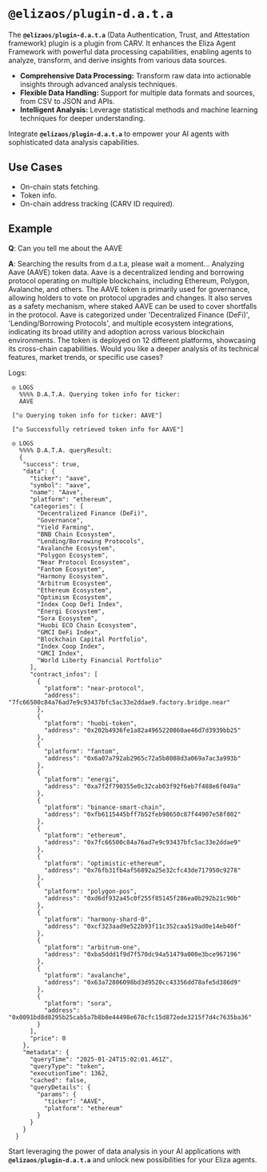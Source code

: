 # `@elizaos/plugin-d.a.t.a`

The **`@elizaos/plugin-d.a.t.a`** (Data Authentication, Trust, and Attestation framework) plugin is a plugin from CARV. It enhances the Eliza Agent Framework with powerful data processing capabilities, enabling agents to analyze, transform, and derive insights from various data sources.

- **Comprehensive Data Processing:** Transform raw data into actionable insights through advanced analysis techniques.
- **Flexible Data Handling:** Support for multiple data formats and sources, from CSV to JSON and APIs.
- **Intelligent Analysis:** Leverage statistical methods and machine learning techniques for deeper understanding.

Integrate **`@elizaos/plugin-d.a.t.a`** to empower your AI agents with sophisticated data analysis capabilities.

## Use Cases

- On-chain stats fetching.
- Token info.
- On-chain address tracking (CARV ID required).

## Example

**Q**: Can you tell me about the AAVE

**A**: Searching the results from d.a.t.a, please wait a moment... Analyzing Aave (AAVE) token data. Aave is a decentralized lending and borrowing protocol operating on multiple blockchains, including Ethereum, Polygon, Avalanche, and others. The AAVE token is primarily used for governance, allowing holders to vote on protocol upgrades and changes. It also serves as a safety mechanism, where staked AAVE can be used to cover shortfalls in the protocol. Aave is categorized under 'Decentralized Finance (DeFi)', 'Lending/Borrowing Protocols', and multiple ecosystem integrations, indicating its broad utility and adoption across various blockchain environments. The token is deployed on 12 different platforms, showcasing its cross-chain capabilities. Would you like a deeper analysis of its technical features, market trends, or specific use cases?

Logs:

```
 ◎ LOGS
   %%%% D.A.T.A. Querying token info for ticker:
   AAVE

 ["◎ Querying token info for ticker: AAVE"]

 ["◎ Successfully retrieved token info for AAVE"]

 ◎ LOGS
   %%%% D.A.T.A. queryResult:
   {
    "success": true,
    "data": {
      "ticker": "aave",
      "symbol": "aave",
      "name": "Aave",
      "platform": "ethereum",
      "categories": [
        "Decentralized Finance (DeFi)",
        "Governance",
        "Yield Farming",
        "BNB Chain Ecosystem",
        "Lending/Borrowing Protocols",
        "Avalanche Ecosystem",
        "Polygon Ecosystem",
        "Near Protocol Ecosystem",
        "Fantom Ecosystem",
        "Harmony Ecosystem",
        "Arbitrum Ecosystem",
        "Ethereum Ecosystem",
        "Optimism Ecosystem",
        "Index Coop Defi Index",
        "Energi Ecosystem",
        "Sora Ecosystem",
        "Huobi ECO Chain Ecosystem",
        "GMCI DeFi Index",
        "Blockchain Capital Portfolio",
        "Index Coop Index",
        "GMCI Index",
        "World Liberty Financial Portfolio"
      ],
      "contract_infos": [
        {
          "platform": "near-protocol",
          "address": "7fc66500c84a76ad7e9c93437bfc5ac33e2ddae9.factory.bridge.near"
        },
        {
          "platform": "huobi-token",
          "address": "0x202b4936fe1a82a4965220860ae46d7d3939bb25"
        },
        {
          "platform": "fantom",
          "address": "0x6a07a792ab2965c72a5b8088d3a069a7ac3a993b"
        },
        {
          "platform": "energi",
          "address": "0xa7f2f790355e0c32cab03f92f6eb7f488e6f049a"
        },
        {
          "platform": "binance-smart-chain",
          "address": "0xfb6115445bff7b52feb98650c87f44907e58f802"
        },
        {
          "platform": "ethereum",
          "address": "0x7fc66500c84a76ad7e9c93437bfc5ac33e2ddae9"
        },
        {
          "platform": "optimistic-ethereum",
          "address": "0x76fb31fb4af56892a25e32cfc43de717950c9278"
        },
        {
          "platform": "polygon-pos",
          "address": "0xd6df932a45c0f255f85145f286ea0b292b21c90b"
        },
        {
          "platform": "harmony-shard-0",
          "address": "0xcf323aad9e522b93f11c352caa519ad0e14eb40f"
        },
        {
          "platform": "arbitrum-one",
          "address": "0xba5ddd1f9d7f570dc94a51479a000e3bce967196"
        },
        {
          "platform": "avalanche",
          "address": "0x63a72806098bd3d9520cc43356dd78afe5d386d9"
        },
        {
          "platform": "sora",
          "address": "0x0091bd8d8295b25cab5a7b8b0e44498e678cfc15d872ede3215f7d4c7635ba36"
        }
      ],
      "price": 0
    },
    "metadata": {
      "queryTime": "2025-01-24T15:02:01.461Z",
      "queryType": "token",
      "executionTime": 1362,
      "cached": false,
      "queryDetails": {
        "params": {
          "ticker": "AAVE",
          "platform": "ethereum"
        }
      }
    }
  }
```

Start leveraging the power of data analysis in your AI applications with **`@elizaos/plugin-d.a.t.a`** and unlock new possibilities for your Eliza agents.
